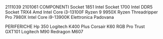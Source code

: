 2111039
2101061
COMPONENTI
Socket 1851 Intel
Socket 1700 Intel DDR5
Socket TRX4 Amd
Intel Core i3-13100F
Ryzen 9 9950X
Ryzen Threadripper Pro 7980X
Intel Core i9-13900K
Elettronica Padovana

PERIFERICHE
Hp 350
Logitech K400 Plus
Corsair K60 RGB Pro
Trust GXT101
Logitech M90
Redragon M607